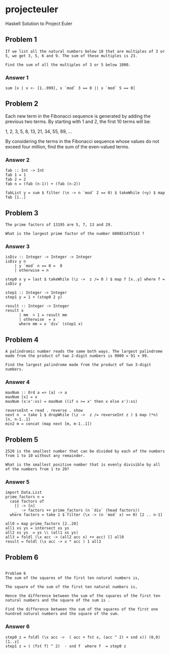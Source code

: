 # projecteuler
Haskell Solution to Project Euler
## Problem 1
```
If we list all the natural numbers below 10 that are multiples of 3 or 5, we get 3, 5, 6 and 9. The sum of these multiples is 23.

Find the sum of all the multiples of 3 or 5 below 1000.
```
### Answer 1
```
sum [x | x <- [1..999], x `mod` 3 == 0 || x `mod` 5 == 0]
```
## Problem 2

Each new term in the Fibonacci sequence is generated by adding the previous two terms. By starting with 1 and 2, the first 10 terms will be:

1, 2, 3, 5, 8, 13, 21, 34, 55, 89, ...

By considering the terms in the Fibonacci sequence whose values do not exceed four million, find the sum of the even-valued terms.

### Answer 2
```
fab :: Int -> Int
fab 1 = 1
fab 2 = 2
fab n = (fab (n-1)) + (fab (n-2))

fabList y = sum $ filter (\n -> n `mod` 2 == 0) $ takeWhile (<y) $ map fab [1..]
```
## Problem 3
```
The prime factors of 13195 are 5, 7, 13 and 29.

What is the largest prime factor of the number 600851475143 ?
```

### Answer 3

```
isDiv :: Integer -> Integer -> Integer
isDiv y n
    | y `mod` n == 0 =  0
    | otherwise = n

step0 x y = last $ takeWhile (\z ->  z /= 0 ) $ map f [x..y] where f = isDiv y

step1 :: Integer -> Integer
step1 y = 1 + (step0 2 y) 

result :: Integer -> Integer
result x
      | mm  > 1 = result mm 
      | otherwise  = x
      where mm = x `div` (step1 x)
```

## Problem 4
```
A palindromic number reads the same both ways. The largest palindrome made from the product of two 2-digit numbers is 9009 = 91 × 99.

Find the largest palindrome made from the product of two 3-digit numbers.
```
### Answer 4

```
maxNum :: Ord a => [a] -> a
maxNum [x] = x
maxNum (x:x':xs) = maxNum ((if x >= x' then x else x'):xs)

reverseInt = read . reverse . show
next n  = take 1 $ dropWhile (\z ->  z /= reverseInt z ) $ map (*n) [n, n-1..1]
min2 m = concat (map next [m, m-1..1])
```

## Problem 5
```
2520 is the smallest number that can be divided by each of the numbers from 1 to 10 without any remainder.

What is the smallest positive number that is evenly divisible by all of the numbers from 1 to 20?
```
### Answer 5
```
import Data.List
prime_factors n =
  case factors of
    [] -> [n]
    _  -> factors ++ prime_factors (n `div` (head factors))
  where factors = take 1 $ filter (\x -> (n `mod` x) == 0) [2 .. n-1]

all0 = map prime_factors [2..20]
all1 xs ys = intersect xs ys
all2 xs ys  = ys \\ (all1 xs ys)
all3 = foldl (\x acc -> (all2 acc x) ++ acc) [] all0
result = foldl (\x acc -> x * acc ) 1 all3
```
## Problem 6
```

Problem 6
The sum of the squares of the first ten natural numbers is,

The square of the sum of the first ten natural numbers is,

Hence the difference between the sum of the squares of the first ten natural numbers and the square of the sum is .

Find the difference between the sum of the squares of the first one hundred natural numbers and the square of the sum.
```
### Answer 6
```
step0 z = foldl (\x acc ->  ( acc + fst x, (acc ^ 2) + snd x)) (0,0) [1..z]
step1 z = ( (fst f) ^ 2)  - snd f  where f  = step0 z 
```
